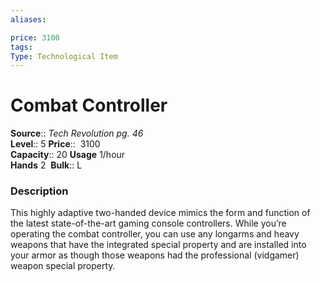 ```yaml
---
aliases: 

price: 3100
tags: 
Type: Technological Item
---
```


# Combat Controller

**Source**:: _Tech Revolution pg. 46_  
**Level**:: 5
**Price**::  3100  
**Capacity**:: 20 **Usage** 1/hour  
**Hands** 2 
**Bulk**:: L

### Description

This highly adaptive two-handed device mimics the form and function of the latest state-of-the-art gaming console controllers. While you’re operating the combat controller, you can use any longarms and heavy weapons that have the integrated special property and are installed into your armor as though those weapons had the professional (vidgamer) weapon special property.
